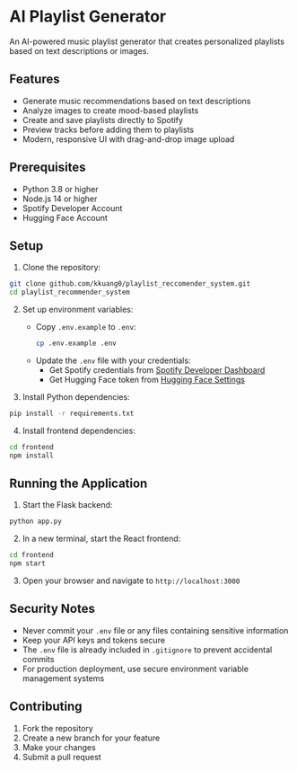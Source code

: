 # AI Playlist Generator

An AI-powered music playlist generator that creates personalized playlists based on text descriptions or images.

## Features

- Generate music recommendations based on text descriptions
- Analyze images to create mood-based playlists
- Create and save playlists directly to Spotify
- Preview tracks before adding them to playlists
- Modern, responsive UI with drag-and-drop image upload

## Prerequisites

- Python 3.8 or higher
- Node.js 14 or higher
- Spotify Developer Account
- Hugging Face Account

## Setup

1. Clone the repository:
```bash
git clone github.com/kkuang0/playlist_reccomender_system.git
cd playlist_recommender_system
```

2. Set up environment variables:
   - Copy `.env.example` to `.env`:
     ```bash
     cp .env.example .env
     ```
   - Update the `.env` file with your credentials:
     - Get Spotify credentials from [Spotify Developer Dashboard](https://developer.spotify.com/dashboard)
     - Get Hugging Face token from [Hugging Face Settings](https://huggingface.co/settings/tokens)

3. Install Python dependencies:
```bash
pip install -r requirements.txt
```

4. Install frontend dependencies:
```bash
cd frontend
npm install
```

## Running the Application

1. Start the Flask backend:
```bash
python app.py
```

2. In a new terminal, start the React frontend:
```bash
cd frontend
npm start
```

3. Open your browser and navigate to `http://localhost:3000`

## Security Notes

- Never commit your `.env` file or any files containing sensitive information
- Keep your API keys and tokens secure
- The `.env` file is already included in `.gitignore` to prevent accidental commits
- For production deployment, use secure environment variable management systems

## Contributing

1. Fork the repository
2. Create a new branch for your feature
3. Make your changes
4. Submit a pull request


